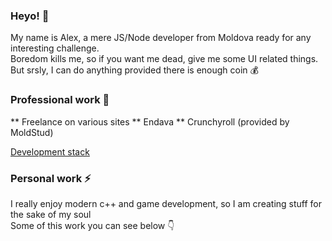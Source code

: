 ### Heyo! 💬

My name is Alex, a mere JS/Node developer from Moldova ready for any interesting challenge.  
Boredom kills me, so if you want me dead, give me some UI related things. But srsly, I can do anything provided there is enough coin :moneybag:  

### Professional work :city_sunrise:

** Freelance on various sites
** Endava
** Crunchyroll (provided by MoldStud)

[Development stack](https://github.com/one-thunder/one-thunder/blob/master/DevelopmentStack.md)

### Personal work ⚡

I really enjoy modern c++ and game development, so I am creating stuff for the sake of my soul  
Some of this work you can see below :point_down:
